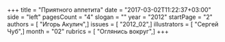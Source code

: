 +++
title = "Приятного аппетита"
date = "2017-03-02T11:22:37+03:00"
side = "left"
pagesCount = "4"
slogan = ""
year = "2012"
startPage = "2"
authors = [ "Игорь Акулич",]
issues = [ "2012_02",]
illustrators = [ "Сергей Чуб",]
month = "02"
rubrics = [ "Оглянись вокруг",]
+++
